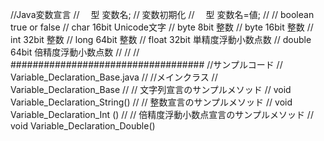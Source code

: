 //Java変数宣言
// 　型	変数名;
// 変数初期化
// 　型	変数名=値;
//
// boolean true or false
// char     16bit Unicode文字
// byte       8bit 整数
// byte     16bit 整数
// int        32bit 整数
// long     64bit 整数
// float     32bit 単精度浮動小数点数
// double 64bit 倍精度浮動小数点数
//
// 
// ###################################
//サンプルコード
// Variable_Declaration_Base.java
//
//メインクラス
//     Variable_Declaration_Base
//
// 文字列宣言のサンプルメソッド
//     void Variable_Declaration_String()
//
// 整数宣言のサンプルメソッド
//     void Variable_Declaration_Int ()
//
// 倍精度浮動小数点宣言のサンプルメソッド
//     void Variable_Declaration_Double()
